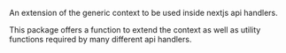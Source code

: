 An extension of the generic context to be used inside nextjs api handlers.

This package offers a function to extend the context as well as utility functions required by many different api handlers.
